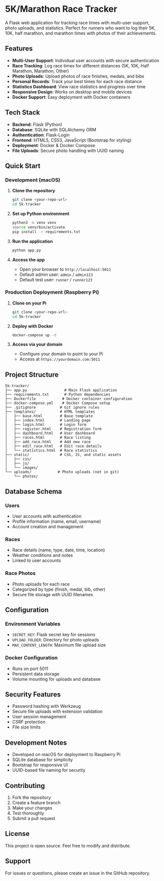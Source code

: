# 5K/Marathon Race Tracker

A Flask web application for tracking race times with multi-user support, photo uploads, and statistics. Perfect for runners who want to log their 5K, 10K, half marathon, and marathon times with photos of their achievements.

## Features

- **Multi-User Support**: Individual user accounts with secure authentication
- **Race Tracking**: Log race times for different distances (5K, 10K, Half Marathon, Marathon, Other)
- **Photo Uploads**: Upload photos of race finishes, medals, and bibs
- **Personal Records**: Track your best times for each race distance
- **Statistics Dashboard**: View race statistics and progress over time
- **Responsive Design**: Works on desktop and mobile devices
- **Docker Support**: Easy deployment with Docker containers

## Tech Stack

- **Backend**: Flask (Python)
- **Database**: SQLite with SQLAlchemy ORM
- **Authentication**: Flask-Login
- **Frontend**: HTML5, CSS3, JavaScript (Bootstrap for styling)
- **Deployment**: Docker & Docker Compose
- **File Uploads**: Secure photo handling with UUID naming

## Quick Start

### Development (macOS)

1. **Clone the repository**
   ```bash
   git clone <your-repo-url>
   cd 5k-tracker
   ```

2. **Set up Python environment**
   ```bash
   python3 -m venv venv
   source venv/bin/activate
   pip install -r requirements.txt
   ```

3. **Run the application**
   ```bash
   python app.py
   ```

4. **Access the app**
   - Open your browser to `http://localhost:5011`
   - Default admin user: `admin` / `admin123`
   - Default test user: `runner` / `runner123`

### Production Deployment (Raspberry Pi)

1. **Clone on your Pi**
   ```bash
   git clone <your-repo-url>
   cd 5k-tracker
   ```

2. **Deploy with Docker**
   ```bash
   docker-compose up -d
   ```

3. **Access via your domain**
   - Configure your domain to point to your Pi
   - Access at `https://yourdomain.com:5011`

## Project Structure

```
5k-tracker/
├── app.py                 # Main Flask application
├── requirements.txt       # Python dependencies
├── Dockerfile            # Docker container configuration
├── docker-compose.yml    # Docker Compose setup
├── .gitignore           # Git ignore rules
├── templates/           # HTML templates
│   ├── base.html        # Base template
│   ├── index.html       # Landing page
│   ├── login.html       # Login form
│   ├── register.html    # Registration form
│   ├── dashboard.html   # User dashboard
│   ├── races.html       # Race listing
│   ├── add_race.html    # Add new race
│   ├── edit_race.html   # Edit race details
│   └── statistics.html  # Race statistics
├── static/              # CSS, JS, and static assets
│   ├── css/
│   ├── js/
│   └── images/
└── uploads/            # Photo uploads (not in git)
    └── photos/
```

## Database Schema

### Users
- User accounts with authentication
- Profile information (name, email, username)
- Account creation and management

### Races
- Race details (name, type, date, time, location)
- Weather conditions and notes
- Linked to user accounts

### Race Photos
- Photo uploads for each race
- Categorized by type (finish, medal, bib, other)
- Secure file storage with UUID filenames

## Configuration

### Environment Variables
- `SECRET_KEY`: Flask secret key for sessions
- `UPLOAD_FOLDER`: Directory for photo uploads
- `MAX_CONTENT_LENGTH`: Maximum file upload size

### Docker Configuration
- Runs on port 5011
- Persistent data storage
- Volume mounting for uploads and database

## Security Features

- Password hashing with Werkzeug
- Secure file uploads with extension validation
- User session management
- CSRF protection
- File size limits

## Development Notes

- Developed on macOS for deployment to Raspberry Pi
- SQLite database for simplicity
- Bootstrap for responsive UI
- UUID-based file naming for security

## Contributing

1. Fork the repository
2. Create a feature branch
3. Make your changes
4. Test thoroughly
5. Submit a pull request

## License

This project is open source. Feel free to modify and distribute.

## Support

For issues or questions, please create an issue in the GitHub repository.
